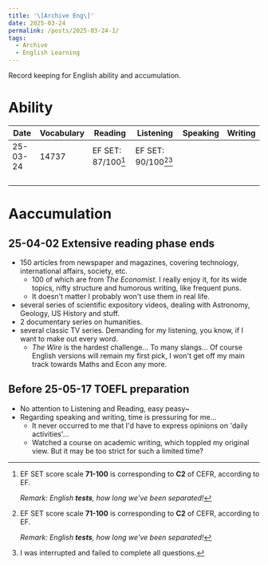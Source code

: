 ```yaml
---
title: '\[Archive Eng\]'
date: 2025-03-24
permalink: /posts/2025-03-24-1/
tags:
  - Archive
  - English Learning
---
```

Record keeping for English ability and accumulation.

# Ability

| Date     | Vocabulary | Reading            | Listening              | Speaking | Writing |
| -------- | ---------- | ------------------ | ---------------------- | -------- | ------- |
| 25-03-24 | 14737      | EF SET: 87/100[^1] | EF SET: 90/100[^1][^2] |          |         |
|          |            |                    |                        |          |         |
|          |            |                    |                        |          |         |
|          |            |                    |                        |          |         |
|          |            |                    |                        |          |         |

[^1]:
    EF SET score scale **71-100** is corresponding to **C2** of CEFR, according to EF.
    
    *Remark: English **tests**, how long we've been separated!*

[^2]: I was interrupted and failed to complete all questions.

# Aaccumulation
## 25-04-02 Extensive reading phase ends
+ 150 articles from newspaper and magazines, covering technology, international affairs, society, etc.
  + 100 of which are from *The Economist*. I really enjoy it, for its wide topics, nifty structure and humorous writing, like frequent puns.
  + It doesn't matter I probably won't use them in real life.
+ several series of scientific expository videos, dealing with Astronomy, Geology, US History and stuff.
+ 2 documentary series on humanities.
+ several classic TV series. Demanding for my listening, you know, if I want to make out every word.
  + *The Wire* is the hardest challenge... To many slangs...
Of course English versions will remain my first pick, I won't get off my main track towards Maths and Econ any more.

## Before 25-05-17 TOEFL preparation
+ No attention to Listening and Reading, easy peasy~
+ Regarding speaking and writing, time is pressuring for me...
  + It never occurred to me that I'd have to express opinions on 'daily activities'...
  + Watched a course on academic writing, which toppled my original view. But it may be too strict for such a limited time?
    
